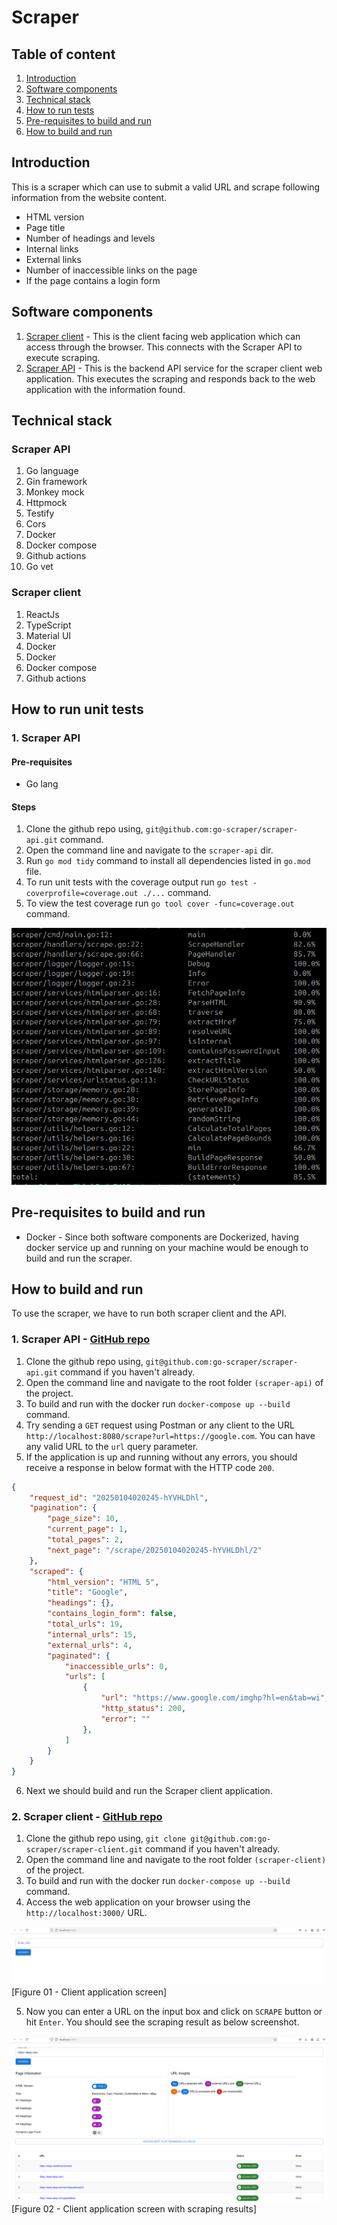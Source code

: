 # Scraper

## Table of content

1. [Introduction](#introduction)
2. [Software components](#software-components)
3. [Technical stack](#technical-stack)
4. [How to run tests](#how-to-run-tests)
5. [Pre-requisites to build and run](#pre-requisites-to-build-and-run)
3. [How to build and run](#how-to-build-and-run)

## Introduction

This is a scraper which can use to submit a valid URL and scrape following information from the website content.

* HTML version
* Page title
* Number of headings and levels
* Internal links
* External links
* Number of inaccessible links on the page
* If the page contains a login form

## Software components

1. [Scraper client](https://github.com/go-scraper/scraper-client) - This is the client facing web application which can access through the browser. This connects with the Scraper API to execute scraping.
2. [Scraper API](https://github.com/go-scraper/scraper-api) - This is the backend API service for the scraper client web application. This executes the scraping and responds back to the web application with the information found.

## Technical stack

### Scraper API

1. Go language
2. Gin framework
3. Monkey mock
4. Httpmock
5. Testify
6. Cors
7. Docker
8. Docker compose
9. Github actions
10. Go vet

### Scraper client

1. ReactJs
2. TypeScript
3. Material UI
4. Docker
5. Docker
6. Docker compose
7. Github actions

## How to run unit tests

### 1. Scraper API

#### Pre-requisites

* Go lang

#### Steps

1. Clone the github repo using, `git@github.com:go-scraper/scraper-api.git` command.
2. Open the command line and navigate to the `scraper-api` dir.
3. Run `go mod tidy` command to install all dependencies listed in `go.mod` file.
4. To run unit tests with the coverage output run `go test -coverprofile=coverage.out ./...` command.
5. To view the test coverage run `go tool cover -func=coverage.out` command.

![Test coverage output](../resources/test_coverage_output.png)

## Pre-requisites to build and run

* Docker - Since both software components are Dockerized, having docker service up and running on your machine would be enough to build and run the scraper.

## How to build and run

To use the scraper, we have to run both scraper client and the API.

### 1. Scraper API - [GitHub repo](https://github.com/go-scraper/scraper-api)

1. Clone the github repo using, `git@github.com:go-scraper/scraper-api.git` command if you haven't already.
2. Open the command line and navigate to the root folder `(scraper-api)` of the project.
3. To build and run with the docker run `docker-compose up --build` command.
4. Try sending a `GET` request using Postman or any client to the URL `http://localhost:8080/scrape?url=https://google.com`. You can have any valid URL to the `url` query parameter.
5. If the application is up and running without any errors, you should receive a response in below format with the HTTP code `200`.

```json
{
    "request_id": "20250104020245-hYVHLDhl",
    "pagination": {
        "page_size": 10,
        "current_page": 1,
        "total_pages": 2,
        "next_page": "/scrape/20250104020245-hYVHLDhl/2"
    },
    "scraped": {
        "html_version": "HTML 5",
        "title": "Google",
        "headings": {},
        "contains_login_form": false,
        "total_urls": 19,
        "internal_urls": 15,
        "external_urls": 4,
        "paginated": {
            "inaccessible_urls": 0,
            "urls": [
                {
                    "url": "https://www.google.com/imghp?hl=en&tab=wi",
                    "http_status": 200,
                    "error": ""
                },
            ]
        }
    }
}
```

6. Next we should build and run the Scraper client application.

### 2. Scraper client - [GitHub repo](https://github.com/go-scraper/scraper-client)

1. Clone the github repo using, `git clone git@github.com:go-scraper/scraper-client.git` command if you haven't already.
2. Open the command line and navigate to the root folder `(scraper-client)` of the project.
3. To build and run with the docker run `docker-compose up --build` command.
4. Access the web application on your browser using the `http://localhost:3000/` URL.

![Client empty screen](../resources/client_empty_screen.png)
[Figure 01 - Client application screen]

5. Now you can enter a URL on the input box and click on `SCRAPE` button or hit `Enter`. You should see the scraping result as below screenshot.

![Client result screen](../resources/client_result_screen.png)
[Figure 02 - Client application screen with scraping results]